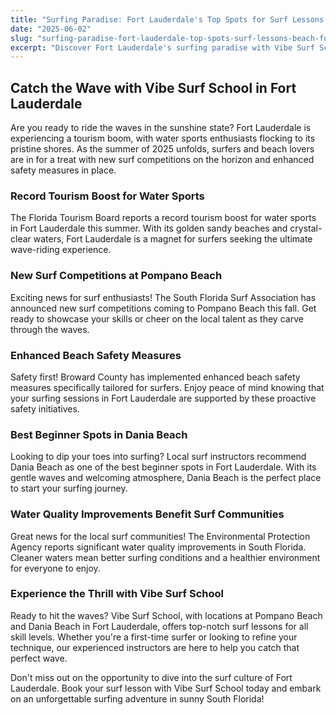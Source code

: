 ```yaml
---
title: "Surfing Paradise: Fort Lauderdale's Top Spots for Surf Lessons and Beach Fun"
date: "2025-06-02"
slug: "surfing-paradise-fort-lauderdale-top-spots-surf-lessons-beach-fun"
excerpt: "Discover Fort Lauderdale's surfing paradise with Vibe Surf School! Experience record tourism boost, new surf competitions, enhanced beach safety, beginner spots, and water quality improvements in South Florida. Book your surf lesson now!"
---
```


## Catch the Wave with Vibe Surf School in Fort Lauderdale

Are you ready to ride the waves in the sunshine state? Fort Lauderdale is experiencing a tourism boom, with water sports enthusiasts flocking to its pristine shores. As the summer of 2025 unfolds, surfers and beach lovers are in for a treat with new surf competitions on the horizon and enhanced safety measures in place.

### Record Tourism Boost for Water Sports

The Florida Tourism Board reports a record tourism boost for water sports in Fort Lauderdale this summer. With its golden sandy beaches and crystal-clear waters, Fort Lauderdale is a magnet for surfers seeking the ultimate wave-riding experience.

### New Surf Competitions at Pompano Beach

Exciting news for surf enthusiasts! The South Florida Surf Association has announced new surf competitions coming to Pompano Beach this fall. Get ready to showcase your skills or cheer on the local talent as they carve through the waves.

### Enhanced Beach Safety Measures

Safety first! Broward County has implemented enhanced beach safety measures specifically tailored for surfers. Enjoy peace of mind knowing that your surfing sessions in Fort Lauderdale are supported by these proactive safety initiatives.

### Best Beginner Spots in Dania Beach

Looking to dip your toes into surfing? Local surf instructors recommend Dania Beach as one of the best beginner spots in Fort Lauderdale. With its gentle waves and welcoming atmosphere, Dania Beach is the perfect place to start your surfing journey.

### Water Quality Improvements Benefit Surf Communities

Great news for the local surf communities! The Environmental Protection Agency reports significant water quality improvements in South Florida. Cleaner waters mean better surfing conditions and a healthier environment for everyone to enjoy.

### Experience the Thrill with Vibe Surf School

Ready to hit the waves? Vibe Surf School, with locations at Pompano Beach and Dania Beach in Fort Lauderdale, offers top-notch surf lessons for all skill levels. Whether you're a first-time surfer or looking to refine your technique, our experienced instructors are here to help you catch that perfect wave.

Don't miss out on the opportunity to dive into the surf culture of Fort Lauderdale. Book your surf lesson with Vibe Surf School today and embark on an unforgettable surfing adventure in sunny South Florida!
